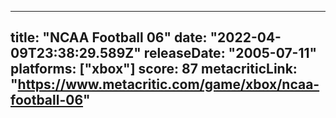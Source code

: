 
---
title: "NCAA Football 06"
date: "2022-04-09T23:38:29.589Z"
releaseDate: "2005-07-11"
platforms: ["xbox"]
score: 87
metacriticLink: "https://www.metacritic.com/game/xbox/ncaa-football-06"
---
